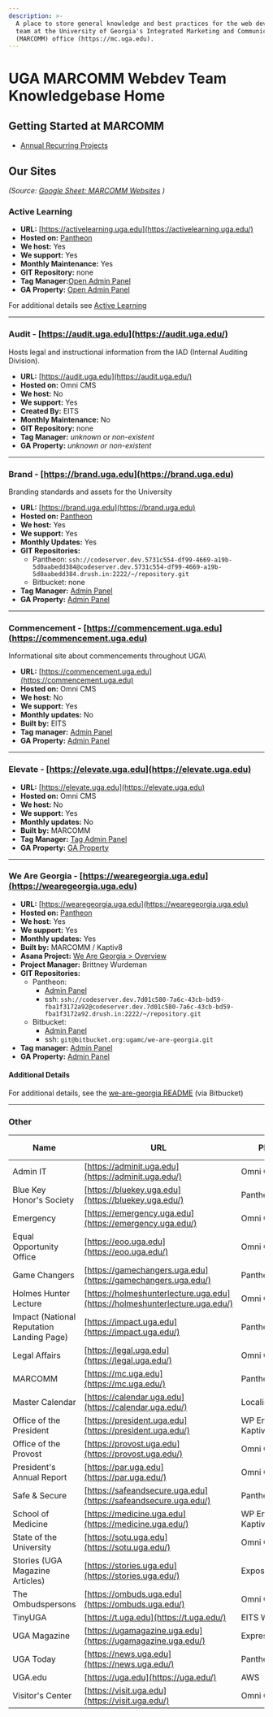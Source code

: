 ```yaml
---
description: >-
  A place to store general knowledge and best practices for the web development
  team at the University of Georgia's Integrated Marketing and Communications
  (MARCOMM) office (https://mc.uga.edu).
---
```


# UGA MARCOMM Webdev Team Knowledgebase Home

## Getting Started at MARCOMM

* [Annual Recurring Projects](annual-recurring-projects.md)

## Our Sites

_(Source:_ [_Google Sheet: MARCOMM Websites_](https://docs.google.com/spreadsheets/d/1hHYSv2X\_r2yJhKOflxY\_qft-X55uujo07Hrm1fhzAHQ/edit#gid=0) _)_

### Active Learning

* **URL:** [https://activelearning.uga.edu](https://activelearning.uga.edu/)
* **Hosted on:** [Pantheon](https://dashboard.pantheon.io/sites/121d7db6-d4a2-4b35-b579-87dd3fe64130#dev/code)
* **We host:** Yes
* **We support:** Yes
* **Monthly Maintenance:** Yes
* **GIT Repository:** none
* **Tag Manager:**[Open Admin Panel](https://tagmanager.google.com/#/container/accounts/270367539/containers/92313611/workspaces/3)
* **GA Property:** [Open Admin Panel](https://analytics.google.com/analytics/web/#/p328028045/reports/home/)

For additional details see [Active Learning](marcomm-websites/active-learning-activelearning.uga.edu.md)

****

### Audit - [https://audit.uga.edu](https://audit.uga.edu/)

Hosts legal and instructional information from the IAD (Internal Auditing Division).

* **URL:** [https://audit.uga.edu](https://audit.uga.edu/)
* **Hosted on:** Omni CMS
* **We host:** No
* **We support:** Yes
* **Created By:** EITS
* **Monthly Maintenance:** No
* **GIT Repository:** none
* **Tag Manager:** _unknown or non-existent_
* **GA Property:** _unknown or non-existent_

****

### Brand - [https://brand.uga.edu](https://brand.uga.edu)

Branding standards and assets for the University

* **URL:** [https://brand.uga.edu](https://brand.uga.edu)
* **Hosted on:** [Pantheon](https://dashboard.pantheon.io/sites/5731c554-df99-4669-a19b-5d0aabedd384#dev/code)
* **We host:** Yes
* **We support:** Yes
* **Monthly Updates:** Yes
* **GIT Repositories:**
  * Pantheon: `ssh://codeserver.dev.5731c554-df99-4669-a19b-5d0aabedd384@codeserver.dev.5731c554-df99-4669-a19b-5d0aabedd384.drush.in:2222/~/repository.git`
  * Bitbucket: none
* **Tag Manager:** [Admin Panel](https://tagmanager.google.com/#/container/accounts/270367539/containers/2552717/workspaces/20)
* **GA Property:** [Admin Panel](https://analytics.google.com/analytics/web/#/p342298693/reports/intelligenthome) 

****

### Commencement - [https://commencement.uga.edu](https://commencement.uga.edu)

Informational site about commencements throughout UGA\

* **URL:** [https://commencement.uga.edu](https://commencement.uga.edu)
* **Hosted on:** Omni CMS
* **We host:** No
* **We support:** Yes
* **Monthly updates:** No
* **Built by:** EITS
* **Tag manager:** [Admin Panel](https://tagmanager.google.com/#/container/accounts/270367539/containers/119182098/workspaces/4)
* **GA Property:** [Admin Panel](https://analytics.google.com/analytics/web/#/p382679624/reports/intelligenthome)

****

### Elevate - [https://elevate.uga.edu](https://elevate.uga.edu)

* **URL:** [https://elevate.uga.edu](https://elevate.uga.edu)
* **Hosted on:** Omni CMS
* **We host:** No
* **We support:** Yes
* **Monthly updates:** No
* **Built by:** MARCOMM
* **Tag Manager:** [Tag Admin Panel](https://tagmanager.google.com/#/container/accounts/270367539/containers/6672948/workspaces/7)
* **GA Property:** [GA Property](https://analytics.google.com/analytics/web/#/p384248989/reports/intelligenthome)

****

### We Are Georgia - [https://wearegeorgia.uga.edu](https://wearegeorgia.uga.edu)

* **URL:** [https://wearegeorgia.uga.edu](https://wearegeorgia.uga.edu)
* **Hosted on:** [Pantheon](https://dashboard.pantheon.io/sites/7d01c580-7a6c-43cb-bd59-fba1f3172a92#dev/code)
* **We host:** Yes
* **We support:** Yes
* **Monthly updates:** Yes
* **Built by:** MARCOMM / Kaptiv8
* **Asana Project:** [We Are Georgia > Overview](https://app.asana.com/0/1204716366837147/1204716366837147)
* **Project Manager:** Brittney Wurdeman
* **GIT Repositories:**
  * Pantheon: 
    * [Admin Panel](https://dashboard.pantheon.io/sites/7d01c580-7a6c-43cb-bd59-fba1f3172a92#dev/code)
    * ssh: `ssh://codeserver.dev.7d01c580-7a6c-43cb-bd59-fba1f3172a92@codeserver.dev.7d01c580-7a6c-43cb-bd59-fba1f3172a92.drush.in:2222/~/repository.git`
  * Bitbucket: 
    * [Admin Panel](https://bitbucket.org/ugamc/we-are-georgia/src/master/) 
    * ssh: `git@bitbucket.org:ugamc/we-are-georgia.git`
* **Tag manager:** [Admin Panel](https://tagmanager.google.com/#/container/accounts/270367539/containers/175093798/workspaces/12)
* **GA Property:** [Admin Panel](https://analytics.google.com/analytics/web/#/a2622296p422915534/admin/streams/table/)

#### Additional Details

For additional details, see the [we-are-georgia README](https://bitbucket.org/ugamc/we-are-georgia/src/master/README.md) (via Bitbucket)

****

### Other
| Name | URL | Platform | We Host | We Support | Maintenance | Built By | Tag Manager | GA Prop |
| ---- | --- | -------- | ------- | ---------- | -------- | --- | ----------- | ------- |
| Admin IT | [https://adminit.uga.edu](https://adminit.uga.edu/) | Omni CMS | false | true | | | | 
| Blue Key Honor's Society | [https://bluekey.uga.edu](https://bluekey.uga.edu/) | Pantheon | false | true | false | MARCOMM | [Admin Panel](https://tagmanager.google.com/#/container/accounts/270367539/containers/12441450/workspaces/6) | [GA Property](https://analytics.google.com/analytics/web/#/p383893323/reports/home) |
| Emergency | [https://emergency.uga.edu](https://emergency.uga.edu/) | Omni CMS | false | true | false | | | |
| Equal Opportunity Office | [https://eoo.uga.edu](https://eoo.uga.edu/) | Omni CMS | false | true | false | | | |
| Game Changers | [https://gamechangers.uga.edu](https://gamechangers.uga.edu/) | Pantheon | false | true | false | | https://tagmanager.google.com/#/container/accounts/270367539/containers/165667552/workspaces/2 | https://analytics.google.com/analytics/web/#/p406573713/reports/intelligenthome |
| Holmes Hunter Lecture | [https://holmeshunterlecture.uga.edu](https://holmeshunterlecture.uga.edu/) | Omni CMS | false | true | false | | | |
| Impact (National Reputation Landing Page) | [https://impact.uga.edu](https://impact.uga.edu/) | Pantheon | false | true | false | | https://tagmanager.google.com/#/container/accounts/270367539/containers/174764628/workspaces/19 | https://analytics.google.com/analytics/web/#/p419819708/reports/home |
| Legal Affairs | [https://legal.uga.edu](https://legal.uga.edu/) | Omni CMS | false | true | false | | | | | Logo (Unused) | [https://logo.uga.edu](https://logo.uga.edu/) | Omni CMS | false | true | false | | https://tagmanager.google.com/#/container/accounts/270367539/containers/2552877/workspaces/8 | https://analytics.google.com/analytics/web/#/p385457903/reports/intelligenthome |
| MARCOMM | [https://mc.uga.edu](https://mc.uga.edu/) | Pantheon | false | true | false | | https://tagmanager.google.com/#/container/accounts/270367539/containers/2424669/workspaces/1000004 | https://analytics.google.com/analytics/web/#/a2622296p384348276/admin/streams/table/ |
| Master Calendar | [https://calendar.uga.edu](https://calendar.uga.edu/) | Localist | false | true | false | | https://tagmanager.google.com/#/container/accounts/270367539/containers/119181113/workspaces/4 | https://analytics.google.com/analytics/web/#/p382670834/reports/intelligenthome |
| Office of the President | [https://president.uga.edu](https://president.uga.edu/) | WP Engine via Kaptiv8 | false | true | false | | https://tagmanager.google.com/#/container/accounts/270367539/containers/119182098/workspaces/4 | https://analytics.google.com/analytics/web/#/p382679624/reports/intelligenthome |
| Office of the Provost | [https://provost.uga.edu](https://provost.uga.edu/) | Omni CMS | false | true | false | | https://tagmanager.google.com/#/container/accounts/270367539/containers/119182098/workspaces/4 | https://analytics.google.com/analytics/web/#/p382679624/reports/intelligenthome |
| President's Annual Report | [https://par.uga.edu](https://par.uga.edu/) | Omni CMS | false | true | false | | | |
| Safe & Secure | [https://safeandsecure.uga.edu](https://safeandsecure.uga.edu/) | Pantheon | false | true | false | | https://tagmanager.google.com/#/container/accounts/270367539/containers/8996211/workspaces/9 | https://analytics.google.com/analytics/web/#/p366355448/reports/intelligenthome | 
| School of Medicine | [https://medicine.uga.edu](https://medicine.uga.edu/) | WP Engine via Kaptiv8 | false | true | false | | https://tagmanager.google.com/#/container/accounts/270367539/containers/180779513/workspaces/3 | https://analytics.google.com/analytics/web/#/p433200230/reports/intelligenthome |
| State of the University | [https://sotu.uga.edu](https://sotu.uga.edu/) | Omni CMS | false | true | false | | | |
| Stories (UGA Magazine Articles) | [https://stories.uga.edu](https://stories.uga.edu/) | Exposure | false | true | false | | https://tagmanager.google.com/#/container/accounts/270367539/containers/48368640/workspaces/5 | https://analytics.google.com/analytics/web/#/p279130243/reports/intelligenthome |
| The Ombudspersons | [https://ombuds.uga.edu](https://ombuds.uga.edu/) | Omni CMS | false | true | false | | | | 
| TinyUGA | [https://t.uga.edu](https://t.uga.edu/) | EITS Web Server | false | true | false | | https://tagmanager.google.com/#/container/accounts/270367539/containers/13571981/workspaces/9 | https://analytics.google.com/analytics/web/#/p275500818/reports/intelligenthome |
| UGA Magazine | [https://ugamagazine.uga.edu](https://ugamagazine.uga.edu/) | ExpressionEngine | false | true | false | | https://tagmanager.google.com/#/container/accounts/270367539/containers/2776123/workspaces/13 | https://analytics.google.com/analytics/web/#/p384266797/reports/intelligenthome |
| UGA Today | [https://news.uga.edu](https://news.uga.edu/) | Pantheon | false | true | false | | https://tagmanager.google.com/#/container/accounts/270367539/containers/119185083/workspaces/5 | https://analytics.google.com/analytics/web/#/p382674197/reports/intelligenthome |
| UGA.edu | [https://uga.edu](https://uga.edu/) | AWS | false | true | false | | [Carnegie Admin Panel](https://tagmanager.google.com/#/container/accounts/270367539/containers/2384436/workspaces/1000099) \| [Main Admin Panel](https://tagmanager.google.com/#/container/accounts/270367539/containers/119182773/workspaces/4) | [GA Property](https://analytics.google.com/analytics/web/#/p382694208/reports/intelligenthome) |
| Visitor's Center | [https://visit.uga.edu](https://visit.uga.edu/) | Omni CMS | false | true | false | | https://tagmanager.google.com/#/container/accounts/270367539/containers/119181113/workspaces/4 | https://analytics.google.com/analytics/web/#/p382670834/reports/intelligenthome |

